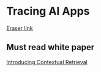 # Tracing AI Apps
[Eraser link](https://app.eraser.io/workspace/WLej9G0tAs1DoNYaGc7W)

## Must read white paper
[Introducing Contextual Retrieval](https://www.anthropic.com/news/contextual-retrieval)
